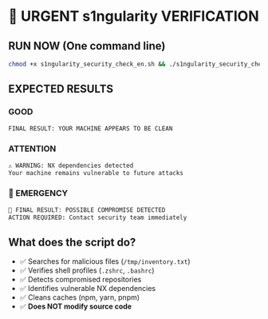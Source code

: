 # 🚨 URGENT s1ngularity VERIFICATION

## RUN NOW (One command line)

```bash
chmod +x s1ngularity_security_check_en.sh && ./s1ngularity_security_check_en.sh
```

## EXPECTED RESULTS

### GOOD

``` bash
FINAL RESULT: YOUR MACHINE APPEARS TO BE CLEAN
```

### ATTENTION

``` bash
⚠️ WARNING: NX dependencies detected
Your machine remains vulnerable to future attacks
```

### 🚨 EMERGENCY

``` bash
🚨 FINAL RESULT: POSSIBLE COMPROMISE DETECTED
ACTION REQUIRED: Contact security team immediately
```

## What does the script do?

- ✅ Searches for malicious files (`/tmp/inventory.txt`)
- ✅ Verifies shell profiles (`.zshrc`, `.bashrc`)
- ✅ Detects compromised repositories
- ✅ Identifies vulnerable NX dependencies
- ✅ Cleans caches (npm, yarn, pnpm)
- ✅ **Does NOT modify source code**
